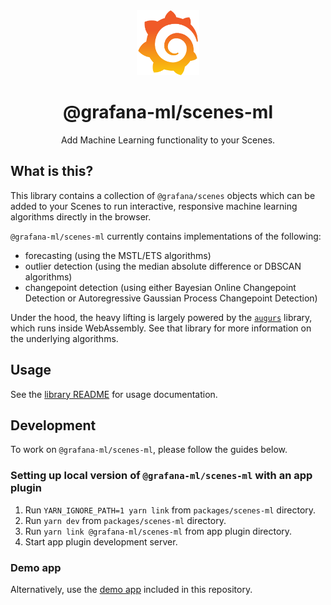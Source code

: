 <div align="center">
  <img
    src="https://raw.githubusercontent.com/grafana/scenes/main/docusaurus/website/static/img/logo.svg"
    alt="Grafana Logo"
    width="100px"
    padding="40px"
  />
  <h1>@grafana-ml/scenes-ml</h1>
  <p>Add Machine Learning functionality to your Scenes.</p>
</div>

## What is this?

This library contains a collection of `@grafana/scenes` objects which can be added to your Scenes to run interactive, responsive machine learning algorithms directly in the browser.

`@grafana-ml/scenes-ml` currently contains implementations of the following:

- forecasting (using the MSTL/ETS algorithms)
- outlier detection (using the median absolute difference or DBSCAN algorithms)
- changepoint detection (using either Bayesian Online Changepoint Detection or Autoregressive Gaussian Process Changepoint Detection)

Under the hood, the heavy lifting is largely powered by the [`augurs`][augurs] library, which runs inside WebAssembly.
See that library for more information on the underlying algorithms.

## Usage

See the [library README](./packages/scenes-ml/README.md) for usage documentation.

## Development

To work on `@grafana-ml/scenes-ml`, please follow the guides below.

### Setting up local version of `@grafana-ml/scenes-ml` with an app plugin

1. Run `YARN_IGNORE_PATH=1 yarn link` from `packages/scenes-ml` directory.
1. Run `yarn dev` from `packages/scenes-ml` directory.
1. Run `yarn link @grafana-ml/scenes-ml` from app plugin directory.
1. Start app plugin development server.

### Demo app

Alternatively, use the [demo app](./packages/scenes-ml-app/README.md) included in this repository.

[augurs]: https://github.com/grafana/augurs
[update-create-plugin-version]: https://grafana.com/developers/plugin-tools/migration-guides/update-create-plugin-versions
[extend-configuration]: https://grafana.com/developers/plugin-tools/create-a-plugin/extend-a-plugin/extend-configurations#3-update-the-packagejson-to-use-the-new-webpack-config
